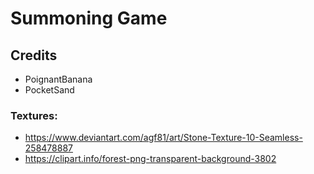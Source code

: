 # Summoning Game

## Credits
- PoignantBanana
- PocketSand

### Textures:
- https://www.deviantart.com/agf81/art/Stone-Texture-10-Seamless-258478887
- https://clipart.info/forest-png-transparent-background-3802